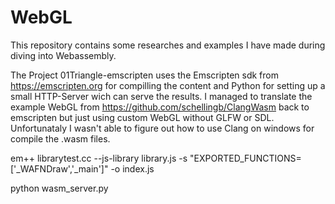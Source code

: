 # WebGL
This repository contains some researches and examples I have made during diving into Webassembly.

The Project 01Triangle-emscripten uses the Emscripten sdk from https://emscripten.org for compilling the content and Python for setting up a small HTTP-Server wich can serve the results. I managed to translate the example WebGL from https://github.com/schellingb/ClangWasm back to emscripten but just using custom WebGL without GLFW or SDL. Unfortunataly I wasn't able to figure out how to use Clang on windows for compile the .wasm files.

em++ librarytest.cc --js-library library.js -s "EXPORTED_FUNCTIONS=['_WAFNDraw','_main']" -o index.js

python wasm_server.py
